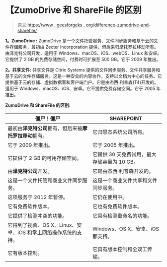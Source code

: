 # 【ZumoDrive 和 ShareFile 的区别

> 原文:[https://www . geesforgeks . org/difference-zumodrive-and-sharefile/](https://www.geeksforgeeks.org/difference-between-zumodrive-and-sharefile/)

**1。ZumoDrive :**
ZumoDrive 是一个文件托管服务、文件同步服务和基于云的文件存储服务，最初由 Zecter Incorporation 提供，但后来归摩托罗拉移动所有。由泽克特公司开发，适用于 Windows、macOS、iOS、webOS、Linux 和安卓。它提供了 2 GB 的免费存储空间，付费时可扩展至 500 GB。它于 2009 年推出。

**2。共享文件:**
共享文件是 Citrix Systems 提供的文件同步服务、文件共享服务和基于云的文件存储服务。这是一种安全的内容协作，支持以文档为中心的任务。它提供基于云的存储、虚拟数据室和客户端门户。它是由杰西·利普森(T4)开发的。适用于 Windows、macOS、iOS、安卓。它不提供免费存储空间。它于 2005 年推出。

**ZumoDrive 和 ShareFile 的区别:**

<center>

| 僵尸！僵尸 | SHAREPOINT |
| --- | --- |
| 最初由**泽克特公司**拥有，但后来被**摩托罗拉移动**拥有。 | 它归思杰系统公司所有。 |
| 它于 2009 年推出。 | 它于 2005 年推出。 |
| 它提供了 2 GB 的可用存储空间。 | 它提供 30 天免费试用，最大存储容量为 10 GB。 |
| 由**泽克特公司**开发。 | 它是由杰西·利普森开发的。 |
| 这是一个文件托管和商业文件同步服务。 | 这是一个商业文件共享和文件同步服务。 |
| 这项服务于 2012 年暂停。 | 它仍在使用中。 |
| 它有免费软件版本。 | 它也有免费软件版本。 |
| 它提供了检测冲突的功能。 | 它具有检测重命名的功能。 |
| 它得到了视窗、OS X、Linux、安卓、iOS 和掌上网络操作系统的支持。 | Windows、OS X、安卓、iOS 都支持。 |
| 它有版本控制。 | 它具有版本控制和全双工传输。 |

</center>